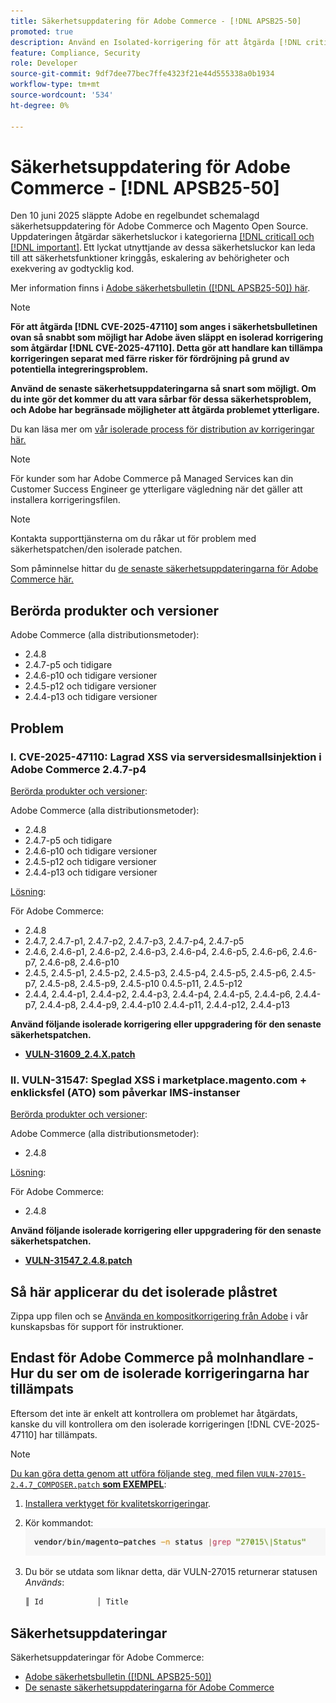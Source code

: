 ```yaml
---
title: Säkerhetsuppdatering för Adobe Commerce - [!DNL APSB25-50]
promoted: true
description: Använd en Isolated-korrigering för att åtgärda [!DNL critical and important vulnerabilities] för Adobe Commerce 2.4.8, 2.4.7-p5, 2.4.6-p10, 2.4.5-p12, 2.4.4-p13 och tidigare versioner.
feature: Compliance, Security
role: Developer
source-git-commit: 9df7dee77bec7ffe4323f21e44d555338a0b1934
workflow-type: tm+mt
source-wordcount: '534'
ht-degree: 0%

---
```


# Säkerhetsuppdatering för Adobe Commerce - [!DNL APSB25-50]

Den 10 juni 2025 släppte Adobe en regelbundet schemalagd säkerhetsuppdatering för Adobe Commerce och Magento Open Source. Uppdateringen åtgärdar säkerhetsluckor i kategorierna [[!DNL critical]  och [!DNL important]](https://helpx.adobe.com/security/severity-ratings.html). Ett lyckat utnyttjande av dessa säkerhetsluckor kan leda till att säkerhetsfunktioner kringgås, eskalering av behörigheter och exekvering av godtycklig kod.

Mer information finns i [Adobe säkerhetsbulletin ([!DNL APSB25-50]) här](https://helpx.adobe.com/security/products/magento/apsb25-50.html).

>[!NOTE]
>
>**För att åtgärda [!DNL CVE-2025-47110] som anges i säkerhetsbulletinen ovan så snabbt som möjligt har Adobe även släppt en isolerad korrigering som åtgärdar [!DNL CVE-2025-47110]. Detta gör att handlare kan tillämpa korrigeringen separat med färre risker för fördröjning på grund av potentiella integreringsproblem.**

**Använd de senaste säkerhetsuppdateringarna så snart som möjligt. Om du inte gör det kommer du att vara sårbar för dessa säkerhetsproblem, och Adobe har begränsade möjligheter att åtgärda problemet ytterligare.**

Du kan läsa mer om [vår isolerade process för distribution av korrigeringar här.](https://business.adobe.com/blog/introducing-enhanced-security-patch-deployment-and-communications-in-adobe-commerce)

>[!NOTE]
>
>För kunder som har Adobe Commerce på Managed Services kan din Customer Success Engineer ge ytterligare vägledning när det gäller att installera korrigeringsfilen.

>[!NOTE]
>
>Kontakta supporttjänsterna om du råkar ut för problem med säkerhetspatchen/den isolerade patchen.

Som påminnelse hittar du [de senaste säkerhetsuppdateringarna för Adobe Commerce här.](https://helpx.adobe.com/security/products/magento.html)

## Berörda produkter och versioner

Adobe Commerce (alla distributionsmetoder):

* 2.4.8
* 2.4.7-p5 och tidigare
* 2.4.6-p10 och tidigare versioner
* 2.4.5-p12 och tidigare versioner
* 2.4.4-p13 och tidigare versioner

## Problem

### I. CVE-2025-47110: Lagrad XSS via serversidesmallsinjektion i Adobe Commerce 2.4.7-p4

<u>Berörda produkter och versioner</u>:

Adobe Commerce (alla distributionsmetoder):

* 2.4.8
* 2.4.7-p5 och tidigare
* 2.4.6-p10 och tidigare versioner
* 2.4.5-p12 och tidigare versioner
* 2.4.4-p13 och tidigare versioner

<u>Lösning</u>:

För Adobe Commerce:

* 2.4.8
* 2.4.7, 2.4.7-p1, 2.4.7-p2, 2.4.7-p3, 2.4.7-p4, 2.4.7-p5
* 2.4.6, 2.4.6-p1, 2.4.6-p2, 2.4.6-p3, 2.4.6-p4, 2.4.6-p5, 2.4.6-p6, 2.4.6-p7, 2.4.6-p8, 2.4.6-p10
* 2.4.5, 2.4.5-p1, 2.4.5-p2, 2.4.5-p3, 2.4.5-p4, 2.4.5-p5, 2.4.5-p6, 2.4.5-p7, 2.4.5-p8, 2.4.5-p9, 2.4.5-p10 0.4.5-p11, 2.4.5-p12
* 2.4.4, 2.4.4-p1, 2.4.4-p2, 2.4.4-p3, 2.4.4-p4, 2.4.4-p5, 2.4.4-p6, 2.4.4-p7, 2.4.4-p8, 2.4.4-p9, 2.4.4-p10 2.4.4-p11, 2.4.4-p12, 2.4.4-p13

**Använd följande isolerade korrigering eller uppgradering för den senaste säkerhetspatchen.**

* **[VULN-31609_2.4.X.patch](assets/VULN-31609_2.4.X_patch.zip)**

### II. VULN-31547: Speglad XSS i marketplace.magento.com + enklicksfel (ATO) som påverkar IMS-instanser

<u>Berörda produkter och versioner</u>:

Adobe Commerce (alla distributionsmetoder):

* 2.4.8

<u>Lösning</u>:

För Adobe Commerce:

* 2.4.8

**Använd följande isolerade korrigering eller uppgradering för den senaste säkerhetspatchen.**

* **[VULN-31547_2.4.8.patch](assets/VULN-31547_2.4.8_patch.zip)**

## Så här applicerar du det isolerade plåstret

Zippa upp filen och se [Använda en kompositkorrigering från Adobe](https://experienceleague.adobe.com/docs/commerce-knowledge-base/kb/how-to/how-to-apply-a-composer-patch-provided-by-magento.html) i vår kunskapsbas för support för instruktioner.

## Endast för Adobe Commerce på molnhandlare - Hur du ser om de isolerade korrigeringarna har tillämpats

Eftersom det inte är enkelt att kontrollera om problemet har åtgärdats, kanske du vill kontrollera om den isolerade korrigeringen [!DNL CVE-2025-47110] har tillämpats.

>[!NOTE]
>
><u>Du kan göra detta genom att utföra följande steg, med filen `VULN-27015-2.4.7_COMPOSER.patch` **som EXEMPEL**</u>:

1. [Installera verktyget för kvalitetskorrigeringar](https://experienceleague.adobe.com/docs/commerce-operations/tools/quality-patches-tool/usage.html).
1. Kör kommandot:<br>
   ![cve-2024-34102-tell-if-patch-applied-code](assets/cve-2024-34102-tell-if-patch-applied-code.png)
1. Du bör se utdata som liknar detta, där VULN-27015 returnerar statusen *Används*:

   ```bash
   ║ Id            │ Title                                                        │ Category        │ Origin                 │ Status      │ Details                                          ║ ║ N/A           │ ../m2-hotfixes/VULN-27015-2.4.7_COMPOSER_patch.patch      │ Other           │ Local                  │ Applied     │ Patch type: Custom                                
   ```

<!-- For Step 2:
     ```bash
    vendor/bin/magento-patches -n status |grep "27015\|Status"
     ```
-->

## Säkerhetsuppdateringar

Säkerhetsuppdateringar för Adobe Commerce:

* [Adobe säkerhetsbulletin ([!DNL APSB25-50])](https://helpx.adobe.com/security/products/magento/apsb25-50.html)
* [De senaste säkerhetsuppdateringarna för Adobe Commerce](https://helpx.adobe.com/security/products/magento.html)
